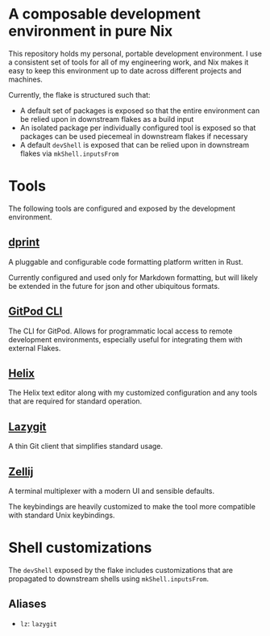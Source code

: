 # A composable development environment in pure Nix

This repository holds my personal, portable development environment. I use a consistent set of tools
for all of my engineering work, and Nix makes it easy to keep this environment up to date across
different projects and machines.

Currently, the flake is structured such that:

- A default set of packages is exposed so that the entire environment can be relied upon in
  downstream flakes as a build input
- An isolated package per individually configured tool is exposed so that packages can be used
  piecemeal in downstream flakes if necessary
- A default `devShell` is exposed that can be relied upon in downstream flakes via
  `mkShell.inputsFrom`

# Tools

The following tools are configured and exposed by the development environment.

## [dprint](https://dprint.dev/)

A pluggable and configurable code formatting platform written in Rust.

Currently configured and used only for Markdown formatting, but will likely be extended in the
future for json and other ubiquitous formats.

## [GitPod CLI](https://www.gitpod.io/docs/enterprise/references/gitpod-cli)

The CLI for GitPod. Allows for programmatic local access to remote development environments,
especially useful for integrating them with external Flakes.

## [Helix](https://helix-editor.com/)

The Helix text editor along with my customized configuration and any tools that are required for
standard operation.

## [Lazygit](https://github.com/jesseduffield/lazygit)

A thin Git client that simplifies standard usage.

## [Zellij](https://zellij.dev/)

A terminal multiplexer with a modern UI and sensible defaults.

The keybindings are heavily customized to make the tool more compatible with standard Unix
keybindings.

# Shell customizations

The `devShell` exposed by the flake includes customizations that are propagated to downstream shells
using `mkShell.inputsFrom`.

## Aliases

- `lz`: `lazygit`

